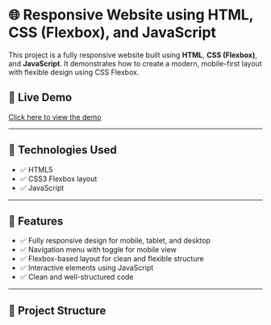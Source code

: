 # 🌐 Responsive Website using HTML, CSS (Flexbox), and JavaScript

This project is a fully responsive website built using **HTML**, **CSS (Flexbox)**, and **JavaScript**. It demonstrates how to create a modern, mobile-first layout with flexible design using CSS Flexbox.

## 🚀 Live Demo

[Click here to view the demo](#) <!-- Replace # with your live site link or GitHub Pages URL -->

---

## 🧰 Technologies Used

- ✅ HTML5
- ✅ CSS3 Flexbox layout
- ✅ JavaScript

---

## 📱 Features

- ✅ Fully responsive design for mobile, tablet, and desktop
- ✅ Navigation menu with toggle for mobile view
- ✅ Flexbox-based layout for clean and flexible structure
- ✅ Interactive elements using JavaScript
- ✅ Clean and well-structured code

---

## 📁 Project Structure

